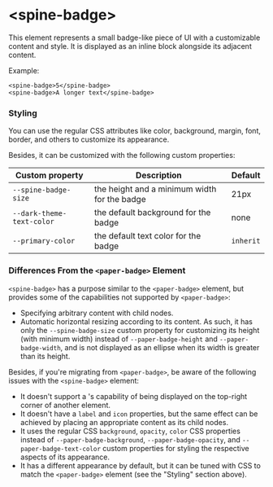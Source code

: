 # \<spine-badge\>

This element represents a small badge-like piece of UI with a customizable content and style.
It is displayed as an inline block alongside its adjacent content.

Example:
```
<spine-badge>5</spine-badge>
<spine-badge>A longer text</spine-badge>
```

### Styling

You can use the regular CSS attributes like color, background, margin, font, border, and
others to customize its appearance.

Besides, it can be customized with the following custom properties:

Custom property           | Description                                  | Default
--------------------------|----------------------------------------------|----------
`--spine-badge-size`      | the height and a minimum width for the badge | 21px
`--dark-theme-text-color` | the default background for the badge         | none
`--primary-color`         | the default text color for the badge         | `inherit`


### Differences From the `<paper-badge>` Element

`<spine-badge>` has a purpose similar to the `<paper-badge>` element, but provides
some of the capabilities not supported by `<paper-badge>`:
- Specifying arbitrary content with child nodes.
- Automatic horizontal resizing according to its content. As such, it has only the
  `--spine-badge-size` custom property for customizing its height (with minimum width)
  instead of `--paper-badge-height` and `--paper-badge-width`, and is not displayed as an ellipse
  when its width is greater than its height.

Besides, if you're migrating from `<paper-badge>`, be aware of the following issues
with the `<spine-badge>` element:
- It doesn't support a <paper-badge>'s capability of being displayed on the top-right
  corner of another element.
- It doesn't have a `label` and `icon` properties, but the same effect can be achieved by placing
  an appropriate content as its child nodes.
- It uses the regular CSS `background`, `opacity`, `color` CSS properties instead of
  `--paper-badge-background`, `--paper-badge-opacity`, and `--paper-badge-text-color` custom
  properties for styling the respective aspects of its appearance.
- It has a different appearance by default, but it can be tuned with CSS to match
  the `<paper-badge>` element (see the "Styling" section above).
